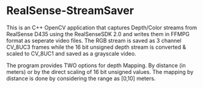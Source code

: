 # RealSense-StreamSaver
This is an C++ OpenCV application that captures Depth/Color streams from RealSense D435 using the RealSenseSDK 2.0 and writes them in FFMPG 
format as seperate video files. The RGB stream is saved as 3 channel CV_8UC3 frames while the 16 bit unsigned depth stream is converted & scaled
to CV_8UC1 and saved as a grayscale video. 

The program provides TWO options for depth Mapping. By distance (in meters) or by the direct scaling of 16 bit unsigned values. The mapping by distance is done by considering the range as [0,10] meters. 




